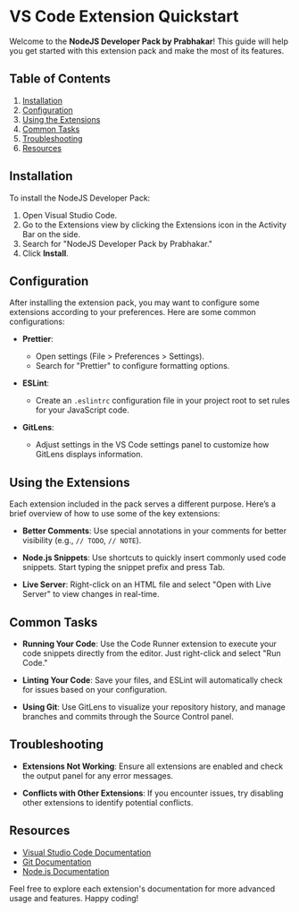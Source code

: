 # VS Code Extension Quickstart

Welcome to the **NodeJS Developer Pack by Prabhakar**! This guide will help you get started with this extension pack and make the most of its features.

## Table of Contents

1. [Installation](#installation)
2. [Configuration](#configuration)
3. [Using the Extensions](#using-the-extensions)
4. [Common Tasks](#common-tasks)
5. [Troubleshooting](#troubleshooting)
6. [Resources](#resources)

## Installation

To install the NodeJS Developer Pack:

1. Open Visual Studio Code.
2. Go to the Extensions view by clicking the Extensions icon in the Activity Bar on the side.
3. Search for "NodeJS Developer Pack by Prabhakar."
4. Click **Install**.

## Configuration

After installing the extension pack, you may want to configure some extensions according to your preferences. Here are some common configurations:

- **Prettier**:
  - Open settings (File > Preferences > Settings).
  - Search for "Prettier" to configure formatting options.

- **ESLint**:
  - Create an `.eslintrc` configuration file in your project root to set rules for your JavaScript code.

- **GitLens**:
  - Adjust settings in the VS Code settings panel to customize how GitLens displays information.

## Using the Extensions

Each extension included in the pack serves a different purpose. Here’s a brief overview of how to use some of the key extensions:

- **Better Comments**: Use special annotations in your comments for better visibility (e.g., `// TODO`, `// NOTE`).

- **Node.js Snippets**: Use shortcuts to quickly insert commonly used code snippets. Start typing the snippet prefix and press Tab.

- **Live Server**: Right-click on an HTML file and select "Open with Live Server" to view changes in real-time.

## Common Tasks

- **Running Your Code**:
  Use the Code Runner extension to execute your code snippets directly from the editor. Just right-click and select "Run Code."

- **Linting Your Code**:
  Save your files, and ESLint will automatically check for issues based on your configuration.

- **Using Git**:
  Use GitLens to visualize your repository history, and manage branches and commits through the Source Control panel.

## Troubleshooting

- **Extensions Not Working**:
  Ensure all extensions are enabled and check the output panel for any error messages.

- **Conflicts with Other Extensions**:
  If you encounter issues, try disabling other extensions to identify potential conflicts.

## Resources

- [Visual Studio Code Documentation](https://code.visualstudio.com/docs)
- [Git Documentation](https://git-scm.com/doc)
- [Node.js Documentation](https://nodejs.org/en/docs/)

Feel free to explore each extension's documentation for more advanced usage and features. Happy coding!

